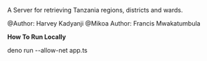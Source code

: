 A Server for retrieving Tanzania regions, districts and wards.

@Author: Harvey Kadyanji
@Mikoa Author: Francis Mwakatumbula

**How To Run Locally**

deno run --allow-net app.ts
